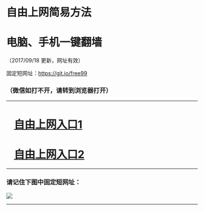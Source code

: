 ﻿# 自由上网简易方法

# 电脑、手机一键翻墙

（2017/09/18 更新，网址有效）

固定短网址：https://git.io/free99

### （微信如打不开，请转到浏览器打开）


***





# &nbsp;&nbsp; <a href="http://ft489730198.fwq-tz1005.info/fwqtz01.html?t=091800128722 " target="_blank">自由上网入口1</a>
# &nbsp;&nbsp; <a href="http://ft143427525.fwq-tz1006.info/fwqtz02.html?t=091800110305 " target="_blank">自由上网入口2</a>
***

### 请记住下图中固定短网址：

<img src="https://s3-us-west-2.amazonaws.com/fwq-1001/yjfq-20170905okok.png" /> 


***


